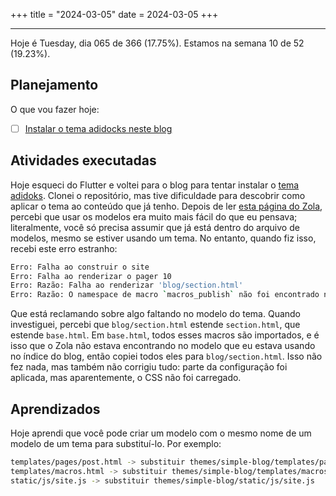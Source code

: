 +++
title = "2024-03-05"
date = 2024-03-05
+++

---

Hoje é Tuesday, dia 065 de 366 (17.75%). Estamos na semana 10 de 52 (19.23%).

## Planejamento

O que vou fazer hoje:

- [ ] [Instalar o tema adidocks neste blog](https://github.com/OmnicodeSolutions/worklog-luisa/issues/4)

## Atividades executadas

Hoje esqueci do Flutter e voltei para o blog para tentar instalar o [tema adidoks](https://www.getzola.org/themes/adidoks/). Clonei o repositório, mas tive dificuldade para descobrir como aplicar o tema ao conteúdo que já tenho. Depois de ler [esta página do Zola](https://www.getzola.org/documentation/themes/installing-and-using-themes/#:~:text=%F0%9F%94%97Using%20a%20theme,you%20cloned%20the%20theme%20in.), percebi que usar os modelos era muito mais fácil do que eu pensava; literalmente, você só precisa assumir que já está dentro do arquivo de modelos, mesmo se estiver usando um tema. No entanto, quando fiz isso, recebi este erro estranho:

```bash
Erro: Falha ao construir o site
Erro: Falha ao renderizar o pager 10
Erro: Razão: Falha ao renderizar 'blog/section.html'
Erro: Razão: O namespace de macro `macros_publish` não foi encontrado no modelo `blog/section.html`. Talvez você tenha esquecido de importá-lo ou digitado errado?
```

Que está reclamando sobre algo faltando no modelo do tema. Quando investiguei, percebi que `blog/section.html` estende `section.html`, que estende `base.html`. Em `base.html`, todos esses macros são importados, e é isso que o Zola não estava encontrando no modelo que eu estava usando no índice do blog, então copiei todos eles para `blog/section.html`. Isso não fez nada, mas também não corrigiu tudo: parte da configuração foi aplicada, mas aparentemente, o CSS não foi carregado.

## Aprendizados

Hoje aprendi que você pode criar um modelo com o mesmo nome de um modelo de um tema para substituí-lo. Por exemplo:

```bash
templates/pages/post.html -> substituir themes/simple-blog/templates/pages/post.html
templates/macros.html -> substituir themes/simple-blog/templates/macros.html
static/js/site.js -> substituir themes/simple-blog/static/js/site.js
```
